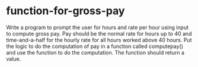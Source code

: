 # function-for-gross-pay
Write a program to prompt the user for hours and rate per hour using input to compute gross pay. Pay should be the normal rate for hours up to 40 and time-and-a-half for the hourly rate for all hours worked above 40 hours. Put the logic to do the computation of pay in a function called computepay() and use the function to do the computation. The function should return a value. 
